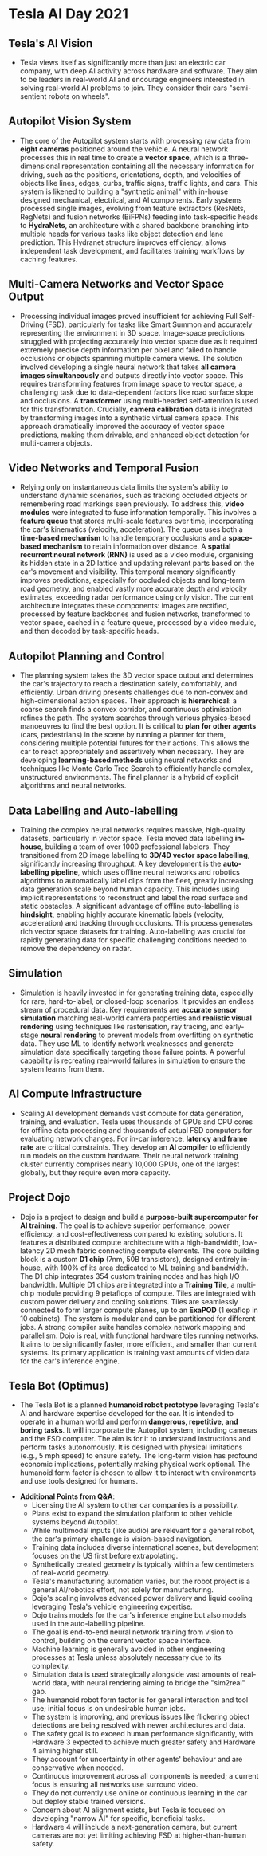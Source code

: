 # Tesla AI Day 2021

## Tesla's AI Vision 
- Tesla views itself as significantly more than just an electric car company, with deep AI activity across hardware and software. They aim to be leaders in real-world AI and encourage engineers interested in solving real-world AI problems to join. They consider their cars "semi-sentient robots on wheels".

## Autopilot Vision System 
- The core of the Autopilot system starts with processing raw data from **eight cameras** positioned around the vehicle. A neural network processes this in real time to create a **vector space**, which is a three-dimensional representation containing all the necessary information for driving, such as the positions, orientations, depth, and velocities of objects like lines, edges, curbs, traffic signs, traffic lights, and cars. This system is likened to building a "synthetic animal" with in-house designed mechanical, electrical, and AI components. Early systems processed single images, evolving from feature extractors (ResNets, RegNets) and fusion networks (BiFPNs) feeding into task-specific heads to **HydraNets**, an architecture with a shared backbone branching into multiple heads for various tasks like object detection and lane prediction. This Hydranet structure improves efficiency, allows independent task development, and facilitates training workflows by caching features.

## Multi-Camera Networks and Vector Space Output
- Processing individual images proved insufficient for achieving Full Self-Driving (FSD), particularly for tasks like Smart Summon and accurately representing the environment in 3D space. Image-space predictions struggled with projecting accurately into vector space due as it required extremely precise depth information per pixel and failed to handle occlusions or objects spanning multiple camera views. The solution involved developing a single neural network that takes **all camera images simultaneously** and outputs directly into vector space. This requires transforming features from image space to vector space, a challenging task due to data-dependent factors like road surface slope and occlusions. A **transformer** using multi-headed self-attention is used for this transformation. Crucially, **camera calibration** data is integrated by transforming images into a synthetic virtual camera space. This approach dramatically improved the accuracy of vector space predictions, making them drivable, and enhanced object detection for multi-camera objects.

## Video Networks and Temporal Fusion
- Relying only on instantaneous data limits the system's ability to understand dynamic scenarios, such as tracking occluded objects or remembering road markings seen previously. To address this, **video modules** were integrated to fuse information temporally. This involves a **feature queue** that stores multi-scale features over time, incorporating the car's kinematics (velocity, acceleration). The queue uses both a **time-based mechanism** to handle temporary occlusions and a **space-based mechanism** to retain information over distance. A **spatial recurrent neural network (RNN)** is used as a video module, organising its hidden state in a 2D lattice and updating relevant parts based on the car's movement and visibility. This temporal memory significantly improves predictions, especially for occluded objects and long-term road geometry, and enabled vastly more accurate depth and velocity estimates, exceeding radar performance using only vision. The current architecture integrates these components: images are rectified, processed by feature backbones and fusion networks, transformed to vector space, cached in a feature queue, processed by a video module, and then decoded by task-specific heads.

## Autopilot Planning and Control
- The planning system takes the 3D vector space output and determines the car's trajectory to reach a destination safely, comfortably, and efficiently. Urban driving presents challenges due to non-convex and high-dimensional action spaces. Their approach is **hierarchical**: a coarse search finds a convex corridor, and continuous optimisation refines the path. The system searches through various physics-based manoeuvres to find the best option. It is critical to **plan for other agents** (cars, pedestrians) in the scene by running a planner for them, considering multiple potential futures for their actions. This allows the car to react appropriately and assertively when necessary. They are developing **learning-based methods** using neural networks and techniques like Monte Carlo Tree Search to efficiently handle complex, unstructured environments. The final planner is a hybrid of explicit algorithms and neural networks.

## Data Labelling and Auto-labelling
- Training the complex neural networks requires massive, high-quality datasets, particularly in vector space. Tesla moved data labelling **in-house**, building a team of over 1000 professional labelers. They transitioned from 2D image labelling to **3D/4D vector space labelling**, significantly increasing throughput. A key development is the **auto-labelling pipeline**, which uses offline neural networks and robotics algorithms to automatically label clips from the fleet, greatly increasing data generation scale beyond human capacity. This includes using implicit representations to reconstruct and label the road surface and static obstacles. A significant advantage of offline auto-labelling is **hindsight**, enabling highly accurate kinematic labels (velocity, acceleration) and tracking through occlusions. This process generates rich vector space datasets for training. Auto-labelling was crucial for rapidly generating data for specific challenging conditions needed to remove the dependency on radar.

## Simulation
- Simulation is heavily invested in for generating training data, especially for rare, hard-to-label, or closed-loop scenarios. It provides an endless stream of procedural data. Key requirements are **accurate sensor simulation** matching real-world camera properties and **realistic visual rendering** using techniques like rasterisation, ray tracing, and early-stage **neural rendering** to prevent models from overfitting on synthetic data. They use ML to identify network weaknesses and generate simulation data specifically targeting those failure points. A powerful capability is recreating real-world failures in simulation to ensure the system learns from them.

## AI Compute Infrastructure
- Scaling AI development demands vast compute for data generation, training, and evaluation. Tesla uses thousands of GPUs and CPU cores for offline data processing and thousands of actual FSD computers for evaluating network changes. For in-car inference, **latency and frame rate** are critical constraints. They develop an **AI compiler** to efficiently run models on the custom hardware. Their neural network training cluster currently comprises nearly 10,000 GPUs, one of the largest globally, but they require even more capacity.

## Project Dojo
- Dojo is a project to design and build a **purpose-built supercomputer for AI training**. The goal is to achieve superior performance, power efficiency, and cost-effectiveness compared to existing solutions. It features a distributed compute architecture with a high-bandwidth, low-latency 2D mesh fabric connecting compute elements. The core building block is a custom **D1 chip** (7nm, 50B transistors), designed entirely in-house, with 100% of its area dedicated to ML training and bandwidth. The D1 chip integrates 354 custom training nodes and has high I/O bandwidth. Multiple D1 chips are integrated into a **Training Tile**, a multi-chip module providing 9 petaflops of compute. Tiles are integrated with custom power delivery and cooling solutions. Tiles are seamlessly connected to form larger compute planes, up to an **ExaPOD** (1 exaflop in 10 cabinets). The system is modular and can be partitioned for different jobs. A strong compiler suite handles complex network mapping and parallelism. Dojo is real, with functional hardware tiles running networks. It aims to be significantly faster, more efficient, and smaller than current systems. Its primary application is training vast amounts of video data for the car's inference engine.

## Tesla Bot (Optimus)
- The Tesla Bot is a planned **humanoid robot prototype** leveraging Tesla's AI and hardware expertise developed for the car. It is intended to operate in a human world and perform **dangerous, repetitive, and boring tasks**. It will incorporate the Autopilot system, including cameras and the FSD computer. The aim is for it to understand instructions and perform tasks autonomously. It is designed with physical limitations (e.g., 5 mph speed) to ensure safety. The long-term vision has profound economic implications, potentially making physical work optional. The humanoid form factor is chosen to allow it to interact with environments and use tools designed for humans.

*   **Additional Points from Q&A**:
    *   Licensing the AI system to other car companies is a possibility.
    *   Plans exist to expand the simulation platform to other vehicle systems beyond Autopilot.
    *   While multimodal inputs (like audio) are relevant for a general robot, the car's primary challenge is vision-based navigation.
    *   Training data includes diverse international scenes, but development focuses on the US first before extrapolating.
    *   Synthetically created geometry is typically within a few centimeters of real-world geometry.
    *   Tesla's manufacturing automation varies, but the robot project is a general AI/robotics effort, not solely for manufacturing.
    *   Dojo's scaling involves advanced power delivery and liquid cooling leveraging Tesla's vehicle engineering expertise.
    *   Dojo trains models for the car's inference engine but also models used in the auto-labelling pipeline.
    *   The goal is end-to-end neural network training from vision to control, building on the current vector space interface.
    *   Machine learning is generally avoided in other engineering processes at Tesla unless absolutely necessary due to its complexity.
    *   Simulation data is used strategically alongside vast amounts of real-world data, with neural rendering aiming to bridge the "sim2real" gap.
    *   The humanoid robot form factor is for general interaction and tool use; initial focus is on undesirable human jobs.
    *   The system is improving, and previous issues like flickering object detections are being resolved with newer architectures and data.
    *   The safety goal is to exceed human performance significantly, with Hardware 3 expected to achieve much greater safety and Hardware 4 aiming higher still.
    *   They account for uncertainty in other agents' behaviour and are conservative when needed.
    *   Continuous improvement across all components is needed; a current focus is ensuring all networks use surround video.
    *   They do not currently use online or continuous learning in the car but deploy stable trained versions.
    *   Concern about AI alignment exists, but Tesla is focused on developing "narrow AI" for specific, beneficial tasks.
    *   Hardware 4 will include a next-generation camera, but current cameras are not yet limiting achieving FSD at higher-than-human safety.
